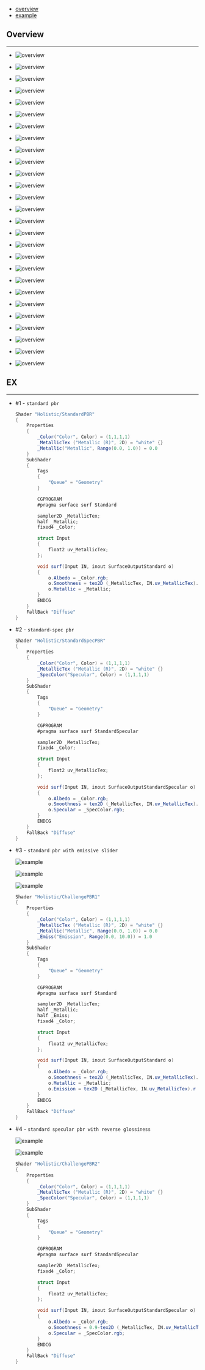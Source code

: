 * [overview](#overview)
* [example](#example)

## Overview <a name="overview"></a>

---

* ![overview](_asset/img/01.png)

* ![overview](_asset/img/02.png)

* ![overview](_asset/img/03.png)

* ![overview](_asset/img/04.png)

* ![overview](_asset/img/05.png)

* ![overview](_asset/img/06.png)

* ![overview](_asset/img/07.png)

* ![overview](_asset/img/08.png)

* ![overview](_asset/img/09.png)

* ![overview](_asset/img/10.png)

* ![overview](_asset/img/11.png)

* ![overview](_asset/img/12.png)

* ![overview](_asset/img/13.png)

* ![overview](_asset/img/14.png)

* ![overview](_asset/img/15.png)

* ![overview](_asset/img/16.png)

* ![overview](_asset/img/17.png)

* ![overview](_asset/img/18.png)

* ![overview](_asset/img/19.png)

* ![overview](_asset/img/20.png)

* ![overview](_asset/img/21.png)

* ![overview](_asset/img/22.png)

* ![overview](_asset/img/23.png)

* ![overview](_asset/img/24.png)

* ![overview](_asset/img/25.png)

* ![overview](_asset/img/26.png)

* ![overview](_asset/img/27.png)

## EX <a name="example"></a>

---

* #1 - `standard pbr`

    ```c#
    Shader "Holistic/StandardPBR"
    {
        Properties
        {
            _Color("Color", Color) = (1,1,1,1)
            _MetallicTex ("Metallic (R)", 2D) = "white" {}
            _Metallic("Metallic", Range(0.0, 1.0)) = 0.0
        }
        SubShader
        {
            Tags
            {
                "Queue" = "Geometry"
            }

            CGPROGRAM
            #pragma surface surf Standard

            sampler2D _MetallicTex;
            half _Metallic;
            fixed4 _Color;

            struct Input
            {
                float2 uv_MetallicTex;
            };

            void surf(Input IN, inout SurfaceOutputStandard o)
            {
                o.Albedo = _Color.rgb;
                o.Smoothness = tex2D (_MetallicTex, IN.uv_MetallicTex).r;
                o.Metallic = _Metallic;
            }
            ENDCG
        }
        FallBack "Diffuse"
    }
    ```

* #2 - `standard-spec pbr`

    ```c#
    Shader "Holistic/StandardSpecPBR"
    {
        Properties
        {
            _Color("Color", Color) = (1,1,1,1)
            _MetallicTex ("Metallic (R)", 2D) = "white" {}
            _SpecColor("Specular", Color) = (1,1,1,1)
        }
        SubShader
        {
            Tags
            {
                "Queue" = "Geometry"
            }

            CGPROGRAM
            #pragma surface surf StandardSpecular

            sampler2D _MetallicTex;
            fixed4 _Color;

            struct Input
            {
                float2 uv_MetallicTex;
            };

            void surf(Input IN, inout SurfaceOutputStandardSpecular o)
            {
                o.Albedo = _Color.rgb;
                o.Smoothness = tex2D (_MetallicTex, IN.uv_MetallicTex).r;
                o.Specular = _SpecColor.rgb;
            }
            ENDCG
        }
        FallBack "Diffuse"
    }
    ```

* #3 - `standard pbr with emissive slider`

    ![example](_asset/img/28.png)

    ![example](_asset/img/29.png)

    ![example](_asset/img/30.png)

    ```c#
    Shader "Holistic/ChallengePBR1"
    {
        Properties
        {
            _Color("Color", Color) = (1,1,1,1)
            _MetallicTex ("Metallic (R)", 2D) = "white" {}
            _Metallic("Metallic", Range(0.0, 1.0)) = 0.0
            _Emiss("Emission", Range(0.0, 10.0)) = 1.0
        }
        SubShader
        {
            Tags
            {
                "Queue" = "Geometry"
            }

            CGPROGRAM
            #pragma surface surf Standard

            sampler2D _MetallicTex;
            half _Metallic;
            half _Emiss;
            fixed4 _Color;

            struct Input
            {
                float2 uv_MetallicTex;
            };

            void surf(Input IN, inout SurfaceOutputStandard o)
            {
                o.Albedo = _Color.rgb;
                o.Smoothness = tex2D (_MetallicTex, IN.uv_MetallicTex).r;
                o.Metallic = _Metallic;
                o.Emission = tex2D (_MetallicTex, IN.uv_MetallicTex).r * _Emiss;
            }
            ENDCG
        }
        FallBack "Diffuse"
    }
    ```

* #4 - `standard specular pbr with reverse glossiness`

    ![example](_asset/img/31.png)

    ![example](_asset/img/32.png)

    ```c#
    Shader "Holistic/ChallengePBR2"
    {
        Properties
        {
            _Color("Color", Color) = (1,1,1,1)
            _MetallicTex ("Metallic (R)", 2D) = "white" {}
            _SpecColor("Specular", Color) = (1,1,1,1)
        }
        SubShader
        {
            Tags
            {
                "Queue" = "Geometry"
            }

            CGPROGRAM
            #pragma surface surf StandardSpecular

            sampler2D _MetallicTex;
            fixed4 _Color;

            struct Input
            {
                float2 uv_MetallicTex;
            };

            void surf(Input IN, inout SurfaceOutputStandardSpecular o)
            {
                o.Albedo = _Color.rgb;
                o.Smoothness = 0.9-tex2D (_MetallicTex, IN.uv_MetallicTex).r;
                o.Specular = _SpecColor.rgb;
            }
            ENDCG
        }
        FallBack "Diffuse"
    }
    ```